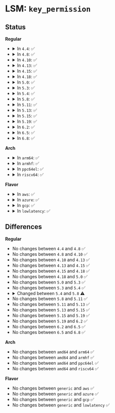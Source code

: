 # LSM: <code>key_permission</code>

## Status
<b>Regular</b>
<ul>
<li>
<details>
<summary>In <code>4.4</code>: ✅</summary>

```c
int security_key_permission(key_ref_t key_ref, const struct cred *cred, unsigned int perm);
```
</details>
</li>
<li>
<details>
<summary>In <code>4.8</code>: ✅</summary>

```c
int security_key_permission(key_ref_t key_ref, const struct cred *cred, unsigned int perm);
```
</details>
</li>
<li>
<details>
<summary>In <code>4.10</code>: ✅</summary>

```c
int security_key_permission(key_ref_t key_ref, const struct cred *cred, unsigned int perm);
```
</details>
</li>
<li>
<details>
<summary>In <code>4.13</code>: ✅</summary>

```c
int security_key_permission(key_ref_t key_ref, const struct cred *cred, unsigned int perm);
```
</details>
</li>
<li>
<details>
<summary>In <code>4.15</code>: ✅</summary>

```c
int security_key_permission(key_ref_t key_ref, const struct cred *cred, unsigned int perm);
```
</details>
</li>
<li>
<details>
<summary>In <code>4.18</code>: ✅</summary>

```c
int security_key_permission(key_ref_t key_ref, const struct cred *cred, unsigned int perm);
```
</details>
</li>
<li>
<details>
<summary>In <code>5.0</code>: ✅</summary>

```c
int security_key_permission(key_ref_t key_ref, const struct cred *cred, unsigned int perm);
```
</details>
</li>
<li>
<details>
<summary>In <code>5.3</code>: ✅</summary>

```c
int security_key_permission(key_ref_t key_ref, const struct cred *cred, unsigned int perm);
```
</details>
</li>
<li>
<details>
<summary>In <code>5.4</code>: ✅</summary>

```c
int security_key_permission(key_ref_t key_ref, const struct cred *cred, unsigned int perm);
```
</details>
</li>
<li>
<details>
<summary>In <code>5.8</code>: ✅</summary>

```c
int security_key_permission(key_ref_t key_ref, const struct cred *cred, enum key_need_perm need_perm);
```
</details>
</li>
<li>
<details>
<summary>In <code>5.11</code>: ✅</summary>

```c
int security_key_permission(key_ref_t key_ref, const struct cred *cred, enum key_need_perm need_perm);
```
</details>
</li>
<li>
<details>
<summary>In <code>5.13</code>: ✅</summary>

```c
int security_key_permission(key_ref_t key_ref, const struct cred *cred, enum key_need_perm need_perm);
```
</details>
</li>
<li>
<details>
<summary>In <code>5.15</code>: ✅</summary>

```c
int security_key_permission(key_ref_t key_ref, const struct cred *cred, enum key_need_perm need_perm);
```
</details>
</li>
<li>
<details>
<summary>In <code>5.19</code>: ✅</summary>

```c
int security_key_permission(key_ref_t key_ref, const struct cred *cred, enum key_need_perm need_perm);
```
</details>
</li>
<li>
<details>
<summary>In <code>6.2</code>: ✅</summary>

```c
int security_key_permission(key_ref_t key_ref, const struct cred *cred, enum key_need_perm need_perm);
```
</details>
</li>
<li>
<details>
<summary>In <code>6.5</code>: ✅</summary>

```c
int security_key_permission(key_ref_t key_ref, const struct cred *cred, enum key_need_perm need_perm);
```
</details>
</li>
<li>
<details>
<summary>In <code>6.8</code>: ✅</summary>

```c
int security_key_permission(key_ref_t key_ref, const struct cred *cred, enum key_need_perm need_perm);
```
</details>
</li>
</ul>
<b>Arch</b>
<ul>
<li>
<details>
<summary>In <code>arm64</code>: ✅</summary>

```c
int security_key_permission(key_ref_t key_ref, const struct cred *cred, unsigned int perm);
```
</details>
</li>
<li>
<details>
<summary>In <code>armhf</code>: ✅</summary>

```c
int security_key_permission(key_ref_t key_ref, const struct cred *cred, unsigned int perm);
```
</details>
</li>
<li>
<details>
<summary>In <code>ppc64el</code>: ✅</summary>

```c
int security_key_permission(key_ref_t key_ref, const struct cred *cred, unsigned int perm);
```
</details>
</li>
<li>
<details>
<summary>In <code>riscv64</code>: ✅</summary>

```c
int security_key_permission(key_ref_t key_ref, const struct cred *cred, unsigned int perm);
```
</details>
</li>
</ul>
<b>Flavor</b>
<ul>
<li>
<details>
<summary>In <code>aws</code>: ✅</summary>

```c
int security_key_permission(key_ref_t key_ref, const struct cred *cred, unsigned int perm);
```
</details>
</li>
<li>
<details>
<summary>In <code>azure</code>: ✅</summary>

```c
int security_key_permission(key_ref_t key_ref, const struct cred *cred, unsigned int perm);
```
</details>
</li>
<li>
<details>
<summary>In <code>gcp</code>: ✅</summary>

```c
int security_key_permission(key_ref_t key_ref, const struct cred *cred, unsigned int perm);
```
</details>
</li>
<li>
<details>
<summary>In <code>lowlatency</code>: ✅</summary>

```c
int security_key_permission(key_ref_t key_ref, const struct cred *cred, unsigned int perm);
```
</details>
</li>
</ul>

## Differences
<b>Regular</b>
<ul>
<li>
No changes between <code>4.4</code> and <code>4.8</code> ✅
</li>
<li>
No changes between <code>4.8</code> and <code>4.10</code> ✅
</li>
<li>
No changes between <code>4.10</code> and <code>4.13</code> ✅
</li>
<li>
No changes between <code>4.13</code> and <code>4.15</code> ✅
</li>
<li>
No changes between <code>4.15</code> and <code>4.18</code> ✅
</li>
<li>
No changes between <code>4.18</code> and <code>5.0</code> ✅
</li>
<li>
No changes between <code>5.0</code> and <code>5.3</code> ✅
</li>
<li>
No changes between <code>5.3</code> and <code>5.4</code> ✅
</li>
<li>
<details>
<summary>Changed between <code>5.4</code> and <code>5.8</code> ⚠️</summary>
<ul>
<li>
<b>Param added. </b>
<code>enum key_need_perm need_perm</code>
</li>
<li>
<b>Param removed. </b>
<code>unsigned int perm</code>
</li>
</ul>
</details>
</li>
<li>
No changes between <code>5.8</code> and <code>5.11</code> ✅
</li>
<li>
No changes between <code>5.11</code> and <code>5.13</code> ✅
</li>
<li>
No changes between <code>5.13</code> and <code>5.15</code> ✅
</li>
<li>
No changes between <code>5.15</code> and <code>5.19</code> ✅
</li>
<li>
No changes between <code>5.19</code> and <code>6.2</code> ✅
</li>
<li>
No changes between <code>6.2</code> and <code>6.5</code> ✅
</li>
<li>
No changes between <code>6.5</code> and <code>6.8</code> ✅
</li>
</ul>
<b>Arch</b>
<ul>
<li>
No changes between <code>amd64</code> and <code>arm64</code> ✅
</li>
<li>
No changes between <code>amd64</code> and <code>armhf</code> ✅
</li>
<li>
No changes between <code>amd64</code> and <code>ppc64el</code> ✅
</li>
<li>
No changes between <code>amd64</code> and <code>riscv64</code> ✅
</li>
</ul>
<b>Flavor</b>
<ul>
<li>
No changes between <code>generic</code> and <code>aws</code> ✅
</li>
<li>
No changes between <code>generic</code> and <code>azure</code> ✅
</li>
<li>
No changes between <code>generic</code> and <code>gcp</code> ✅
</li>
<li>
No changes between <code>generic</code> and <code>lowlatency</code> ✅
</li>
</ul>
